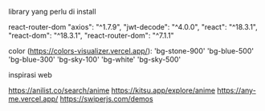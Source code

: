 library yang perlu di install

react-router-dom
"axios": "^1.7.9",
"jwt-decode": "^4.0.0",
"react": "^18.3.1",
"react-dom": "^18.3.1",
"react-router-dom": "^7.1.1"

color (https://colors-visualizer.vercel.app/):
'bg-stone-900'
'bg-blue-500'
'bg-blue-300'
'bg-sky-100'
'bg-white'
'bg-sky-500'

inspirasi web

https://anilist.co/search/anime
https://kitsu.app/explore/anime
https://any-me.vercel.app/
https://swiperjs.com/demos
